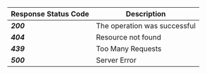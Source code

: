 <!--
title: "Response Codes"
description: "List of response codes"
-->

Response Status Code | Description
-------------------- | -----------
***200*** | The operation was successful
***404*** | Resource not found
***439*** | Too Many Requests
***500*** | Server Error
